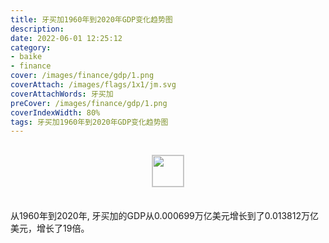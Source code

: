 ```yaml
---
title: 牙买加1960年到2020年GDP变化趋势图
description: 
date: 2022-06-01 12:25:12
category:
- baike
- finance
cover: /images/finance/gdp/1.png
coverAttach: /images/flags/1x1/jm.svg
coverAttachWords: 牙买加
preCover: /images/finance/gdp/1.png
coverIndexWidth: 80%
tags: 牙买加1960年到2020年GDP变化趋势图
---
```




<script src="/assets/js/charts/chart.js"></script>

<div style="text-align: center; margin: 30px 0; ">
    <img src="/images/flags/1x1/jm.svg" style="width: 50px; border: 1px solid #cccccc; ">
</div>

<div style="width: 98%; margin: 0 0 35px 0; ">
    <canvas id="myChart"></canvas>
</div>

<div>
<p class="paragraph">从1960年到2020年, 牙买加的GDP从0.000699万亿美元增长到了0.013812万亿美元，增长了19倍。</p>
</div>

<script>

    const dataGdp = {
        labels: [1960, 1961, 1962, 1963, 1964, 1965, 1966, 1967, 1968, 1969, 1970, 1971, 1972, 1973, 1974, 1975, 1976, 1977, 1978, 1979, 1980, 1981, 1982, 1983, 1984, 1985, 1986, 1987, 1988, 1989, 1990, 1991, 1992, 1993, 1994, 1995, 1996, 1997, 1998, 1999, 2000, 2001, 2002, 2003, 2004, 2005, 2006, 2007, 2008, 2009, 2010, 2011, 2012, 2013, 2014, 2015, 2016, 2017, 2018, 2019, 2020],
        datasets: [{
            label: '(万亿美元)  •  即刻编程  •  cn.hongkezhang.com',
            backgroundColor: 'rgb(0 0 128)',
            borderColor: 'rgb(0 0 128)',
            data: [0.000699, 0.000748, 0.000778, 0.000827, 0.000898, 0.000972, 0.001097, 0.001148, 0.001084, 0.001191, 0.001405, 0.001540, 0.001875, 0.001906, 0.002375, 0.002860, 0.002966, 0.003250, 0.002644, 0.002425, 0.002679, 0.002979, 0.003294, 0.003619, 0.002374, 0.002100, 0.002755, 0.003287, 0.003828, 0.004405, 0.004592, 0.004106, 0.003535, 0.005440, 0.005453, 0.006578, 0.007394, 0.008400, 0.008787, 0.008887, 0.009005, 0.009195, 0.009719, 0.009430, 0.010175, 0.011244, 0.011930, 0.012800, 0.013709, 0.012120, 0.013221, 0.014445, 0.014807, 0.014264, 0.013899, 0.014189, 0.014077, 0.014809, 0.015731, 0.015831, 0.013812],
            barPercentage: 0.3
        }]
    };

    const config = {
        type: 'line',
        data: dataGdp,
        options: {
            series: [
                {
                    barWidth: '20%'
                }
            ]
        }
    };

    const myChart = new Chart(
        document.getElementById('myChart'),
        config
    );
</script>
